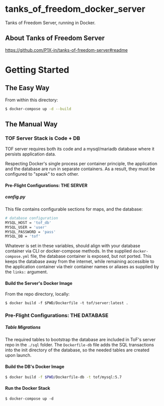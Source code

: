 # tanks_of_freedom_docker_server
Tanks of Freedom Server, running in Docker.

## About Tanks of Freedom Server
https://github.com/P1X-in/tanks-of-freedom-server#readme

# Getting Started

## The Easy Way

From within this directory:

```bash
$ docker-compose up -d --build
```

## The Manual Way

### TOF Server Stack is Code + DB

TOF server requires both its code and a mysql/mariadb database where it persists application data.

Respecting Docker's single process per container principle, the application and the database are run in separate containers.
As a result, they must be configured to "speak" to each other.

#### Pre-Flight Configurations: THE SERVER

##### config.py
This file contains configurable sections for maps, and the database:  
```bash
# database configuration
MYSQL_HOST = 'tof_db'
MYSQL_USER = 'user'
MYSQL_PASSWORD = 'pass'
MYSQL_DB = 'tof'
```
Whatever is set in these variables, should align with your database container via CLI or docker-compose methods. In the supplied
`docker-compose.yml` file, the database container is exposed, but not ported. This keeps the database away from the internet, while
remaining accessible to the application container via their container names or aliases as supplied by the `links:` argument.

#### Build the Server's Docker Image

From the repo directory, locally:
```
$ docker build -f $PWD/Dockerfile -t tof/server:latest .
```

### Pre-Flight Configurations: THE DATABASE

##### Table Migrations
The required tables to bootstrap the database are included in ToF's server repo in the `./sql` folder. The `Dockerfile-db` file adds
the SQL transactions into the init directory of the database, so the needed tables are created upon launch.

#### Build the DB's Docker Image

```bash
$ docker build -f $PWD/Dockerfile-db -t tof/mysql:5.7
```

#### Run the Docker Stack

```
$ docker-compose up -d
```
